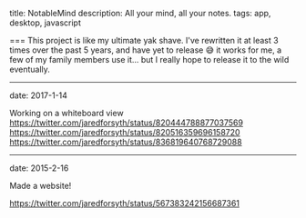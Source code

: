 title: NotableMind
description: All your mind, all your notes.
tags: app, desktop, javascript

===
This project is like my ultimate yak shave. I've rewritten it at least 3 times over the past 5 years, and have yet to release 😅 it works for me, a few of my family members use it... but I really hope to release it to the wild eventually.

---
date: 2017-1-14

Working on a whiteboard view
https://twitter.com/jaredforsyth/status/820444788877037569
https://twitter.com/jaredforsyth/status/820516359696158720
https://twitter.com/jaredforsyth/status/836819640768729088

---
date: 2015-2-16

Made a website!

https://twitter.com/jaredforsyth/status/567383242156687361